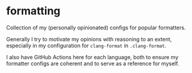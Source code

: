# formatting

Collection of my (personally opinionated) configs for popular formatters.

Generally I try to motivate my opinions with reasoning to an extent, especially in my configuration for `clang-format` in `.clang-format`.

I also have GitHub Actions here for each language, both to ensure my formatter configs are coherent and to serve as a reference for myself.
